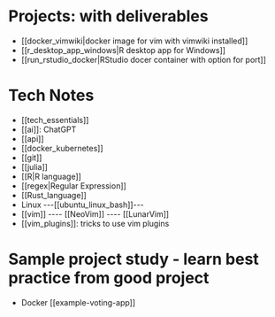 # Projects: with deliverables
- [[docker_vimwiki|docker image for vim with vimwiki installed]]
- [[r_desktop_app_windows|R desktop app for Windows]]
- [[run_rstudio_docker|RStudio docer container with option for port]]

# Tech Notes
- [[tech_essentials]]
- [[ai]]: ChatGPT
- [[api]]
- [[docker_kubernetes]]
- [[git]]
- [[julia]]
- [[R|R language]]
- [[regex|Regular Expression]]
- [[Rust_language]]
- Linux ---[[ubuntu_linux_bash]]---
- [[vim]] ---- [[NeoVim]] ---- [[LunarVim]]
- [[vim_plugins]]: tricks to use vim plugins

# Sample project study - learn best practice from good project
- Docker [[example-voting-app]]
